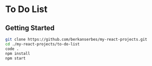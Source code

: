 # To Do List

## Getting Started 
```bash
git clone https://github.com/berkanserbes/my-react-projects.git
cd ./my-react-projects/to-do-list
code .
npm install 
npm start
```
